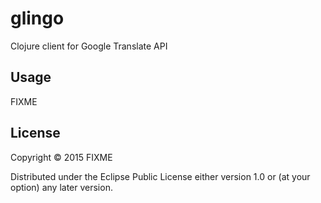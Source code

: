 # glingo

Clojure client for Google Translate API

## Usage

FIXME

## License

Copyright © 2015 FIXME

Distributed under the Eclipse Public License either version 1.0 or (at
your option) any later version.

